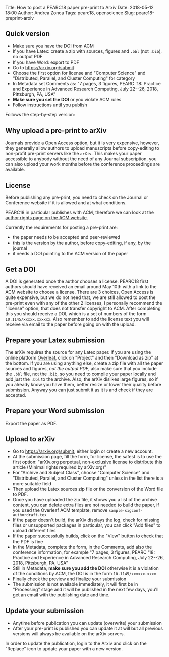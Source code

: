 Title: How to post a PEARC18 paper pre-print to Arxiv
Date: 2018-05-12 18:00
Author: Andrea Zonca
Tags: pearc18, openscience
Slug: pearc18-preprint-arxiv

## Quick version

* Make sure you have the DOI from ACM
* If you have Latex: create a zip with sources, figures and `.bbl` (not `.bib`), no output PDF
* If you have Word: export to PDF
* Go to <https://arxiv.org/submit>
* Choose the first option for license and "Computer Science" and "Distributed, Parallel, and Cluster Computing" for category
* In Metadata set Comments as: "7 pages, 3 figures, PEARC '18: Practice and Experience in Advanced Research Computing, July 22--26, 2018, Pittsburgh, PA, USA"
* **Make sure you set the DOI** or you violate ACM rules
* Follow instructions until you publish

Follows the step-by-step version:

## Why upload a pre-print to arXiv

Journals provide a Open Access option, but it is very expensive, however, they generally allow authors to upload manuscripts before copy-editing to non-profit pre-print servers like the `arXiv`.
This makes your paper accessible to anybody without the need of any Journal subscription, you can also upload your work months before the conference proceedings are available.

## License

Before publishing any pre-print, you need to check on the Journal or Conference website
if it is allowed and at what conditions.

PEARC18 in particular publishes with ACM, therefore we can look at the [author rights page on the ACM website](http://authors.acm.org/main.html).

Currently the requirements for posting a pre-print are:

* the paper needs to be accepted and peer-reviewed
* this is the version by the author, before copy-editing, if any, by the journal
* it needs a DOI pointing to the ACM version of the paper

## Get a DOI

A DOI is generated once the author chooses a license.
PEARC18 first authors should have received an email around May 10th with a link to the ACM
website to choose a license.
There are 3 choices, Open Access is quite expensive, but we do not need that, we are still allowed
to post the pre-print even with any of the other 2 licenses, I personally recommend the
"license" option, that does not transfer copyright to ACM.
After completing this you should receive a DOI, which is a set of numbers of the form `10.1145/xxxxx.xxxxxx`.
Also remember to add the license text you will receive via email to the paper before going on with the upload.

## Prepare your Latex submission

The arXiv requires the source for any Latex paper.
If you are using the online platform [Overleaf](https://overleaf.com), click on "Project" and then "Download as zip" at the bottom.
If you are using anything else, create a zip file with all the paper sources and figures, *not the output PDF*, also make sure that you include the `.bbl` file, not the `.bib`, so you need to compile your paper locally and add just the `.bbl` to the archive.
Also, the arXiv dislikes large figures, so if you already know you have them, better resize or lower their quality before submission. Anyway you can just submit it as it is and check if they are accepted.

## Prepare your Word submission

Export the paper as PDF.

## Upload to arXiv

* Go to <https://arxiv.org/submit>, either login or create a new account.
* At the submission page, fill the form, for license, the safest is to use the first option: "arXiv.org perpetual, non-exclusive license to distribute this article (Minimal rights required by arXiv.org)"
* For "Archive and Subject Class", choose "Computer Science" and "Distributed, Parallel, and Cluster Computing" unless in the list there is a more suitable field
* Then upload the Latex sources zip file or the conversion of the Word file to PDF.
* Once you have uploaded the zip file, it shows you a list of the archive content, you can delete extra files are not needed to build the paper, if you used the Overleaf ACM template, remove `sample-sigconf-authordraft.tex`
* If the paper doesn't build, the arXiv displays the log, check for missing files or unsupported packages in particular, you can click "Add files" to upload different files
* If the paper successfully builds, click on the "View" button to check that the PDF is fine
* In the Metadata, complete the form, in the Comments, add also the conference information, for example "7 pages, 3 figures, PEARC '18: Practice and Experience in Advanced Research Computing, July 22--26, 2018, Pittsburgh, PA, USA"
* Still in Metadata, **make sure you add the DOI** otherwise it is a violation of the conditions by ACM, the DOI is in the form  `10.1145/xxxxxx.xxxx`
* Finally check the preview and finalize your submission
* The submission is not available immediately, it will first be in "Processing" stage and it will be published in the next few days, you'll get an email with the publishing date and time.

## Update your submission

* Anytime before publication you can update (overwrite) your submission
* After your pre-print is published you can update it at will but all previous versions will always be available on the arXiv servers.

In order to update the publication, login to the Arxiv and click on the "Replace" icon to update your paper with a new version.

